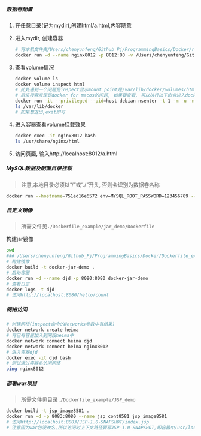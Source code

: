 ##### 数据卷配置

1. 在任意目录(记为mydir),创建html/a.html,内容随意

2. 进入mydir, 创建容器

   ```bash
   # 将本机文件夹/Users/chenyunfeng/Github_Pj/ProgrammingBasics/Docker/resources/html挂载到容器里的/usr/share/nginx/html目录
   docker run -d --name nginx8012 -p 8012:80 -v /Users/chenyunfeng/Github_Pj/ProgrammingBasics/Docker/resources/html:/usr/share/nginx/html nginx
   ```

3. 查看volume情况

   ```bash
   docker volume ls
   docker volume inspect html
   # 此处遇到一个问题是inspect显示mount_point是/var/lib/docker/volumes/html/_data,而我本机没有这个目录.不过通过docker inspect nginx8012中Mounts参数是正确的
   # 后来搜索发现是docker for macos的问题, 如果要查看, 可以执行以下命令进入docker的虚拟机中
   docker run -it --privileged --pid=host debian nsenter -t 1 -m -u -n -i sh
   ls /var/lib/docker
   # 如果想退出,exit即可
   ```

4. 进入容器查看volume挂载效果

   ```bash
   docker exec -it nginx8012 bash
   ls /usr/share/nginx/html
   ```

5. 访问页面, 输入http://localhost:8012/a.html

##### MySQL数据及配置目录挂载

> 注意,本地目录必须以“/”或“./”开头, 否则会识别为数据卷名称

```bash
docker run --hostname=751ed16e6572 env=MYSQL_ROOT_PASSWORD=123456789 --volume=/Users/chenyunfeng/Projects/docker_data/mysql-master/conf/my.cnf:/etc/mysql/my.cnf --volume=/var/lib/mysql -p 3307:3306 --restart=no --runtime=runc -d mysql:8.0.29
```



##### 自定义镜像

> 所需文件见`./Dockerfile_example/jar_demo/Dockerfile`

构建jar镜像

```bash
pwd
### /Users/chenyunfeng/Github_Pj/ProgrammingBasics/Docker/Dockerfile_example/jar_demo
# 构建镜像
docker build -t docker-jar-demo .
# 启动容器
docker run -d --name djd -p 8080:8080 docker-jar-demo
# 查看日志
docker logs -t djd
# 访问http://localhost:8080/hello/count
```



##### 网络访问

```bash
# 创建网桥(inspect命令的Networks参数中有结果)
docker network create heima
# 将已有容器加入到网段heima中
docker network connect heima djd
docker network connect heima nginx8012
# 进入容器djd
docker exec -it djd bash
# 测试通过容器名访问网络
ping nginx8012
```

##### 部署war项目

> 所需文件见目录`./Dockerfile_example/JSP_demo`

```bash
docker build -t jsp_image8581 .
docker run -d -p 8083:8080 --name jsp_cont8581 jsp_image8581
# 访问http://localhost:8083/JSP-1.0-SNAPSHOT/index.jsp
# 注意因为war包没改名,所以访问时上下文路径要写JSP-1.0-SNAPSHOT,即容器中/usr/local/tomcat/webapps里的目录
```

